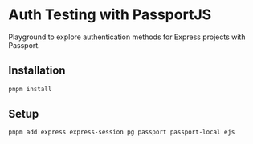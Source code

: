 # Auth Testing with PassportJS

Playground to explore authentication methods for Express projects with Passport.

## Installation

```bash
pnpm install
```

## Setup

```bash
pnpm add express express-session pg passport passport-local ejs
```
